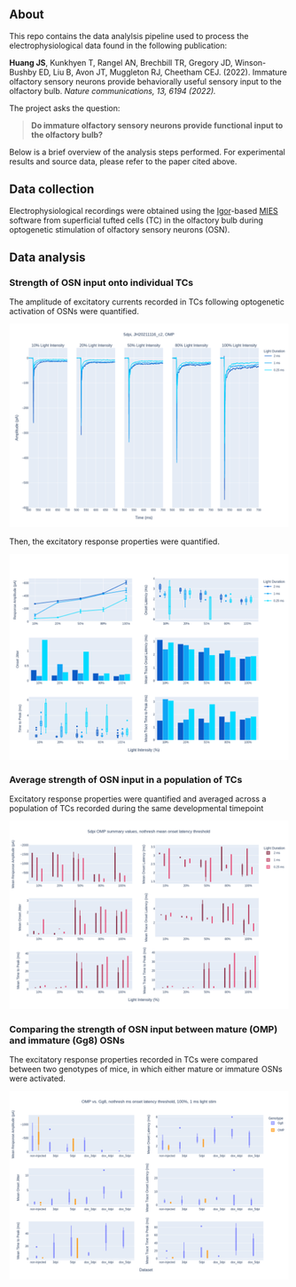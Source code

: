 ## About
This repo contains the data analylsis pipeline used to process the electrophysiological data found in the following publication:

**Huang JS**, Kunkhyen T, Rangel AN, Brechbill TR, Gregory JD, 
    Winson-Bushby ED, Liu B, Avon JT, Muggleton RJ,
    Cheetham CEJ. (2022). Immature olfactory sensory neurons provide behaviorally useful sensory input to the
    olfactory bulb. *Nature communications, 13, 6194 (2022).*

The project asks the question:
> **Do immature olfactory sensory neurons provide functional input to the olfactory bulb?**

Below is a brief overview of the analysis steps performed. For experimental results and source data, please refer to the paper cited above.

## Data collection
Electrophysiological recordings were obtained using the [Igor](https://www.wavemetrics.com/)-based [MIES](https://github.com/AllenInstitute/MIES) software from superficial tufted cells (TC) in the olfactory bulb during optogenetic stimulation of olfactory sensory neurons (OSN).

## Data analysis

### Strength of OSN input onto individual TCs
The amplitude of excitatory currents recorded in TCs following optogenetic activation of OSNs were quantified.

![](https://github.com/janeswh/nwb_current_analysis/blob/main/figs/single_cell_1.png)

Then, the excitatory response properties were quantified.

![](https://github.com/janeswh/nwb_current_analysis/blob/main/figs/single_cell_2.png)

### Average strength of OSN input in a population of TCs
Excitatory response properties were quantified and averaged across a population of TCs recorded during the same developmental timepoint

![](https://github.com/janeswh/nwb_current_analysis/blob/main/figs/timepoint_summary.png)

### Comparing the strength of OSN input between mature (OMP) and immature (Gg8) OSNs
The excitatory response properties recorded in TCs were compared between two genotypes of mice, in which either mature or immature OSNs were activated.

![](https://github.com/janeswh/nwb_current_analysis/blob/main/figs/genotype_comparison.png)